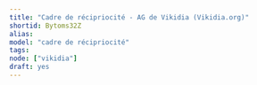 ```yaml
---
title: "Cadre de récipriocité - AG de Vikidia (Vikidia.org)"
shortid: Bytoms32Z
alias:
model: "cadre de récipriocité"
tags:
node: ["vikidia"]
draft: yes
---
```

